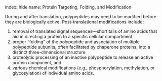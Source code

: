 index: hide
name: Protein Targeting, Folding, and Modification

During and after translation, polypeptides may need to be modified before they are biologically active. Post-translational modifications include:

  1. removal of translated signal sequences—short tails of amino acids that aid in directing a protein to a specific cellular compartment
  2. proper “folding” of the polypeptide and association of multiple polypeptide subunits, often facilitated by chaperone proteins, into a distinct three-dimensional structure
  3. proteolytic processing of an inactive polypeptide to release an active protein component, and
  4. various chemical modifications (e.g., phosphorylation, methylation, or glycosylation) of individual amino acids.

